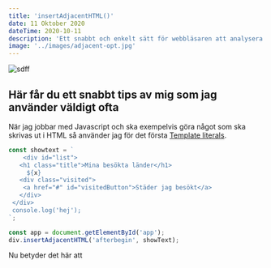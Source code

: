 ```yaml
---
title: 'insertAdjacentHTML()'
date: 11 Oktober 2020
dateTime: 2020-10-11
description: 'Ett snabbt och enkelt sätt för webbläsaren att analysera HTML'
image: '../images/adjacent-opt.jpg'
---
```


<!-- markdownlint-disable MD033 -->

![sdff](../images/adjacent-opt.jpg)

## Här får du ett snabbt tips av mig som jag använder väldigt ofta

När jag jobbar med Javascript och ska exempelvis göra något som ska skrivas ut i HTML så använder jag
för det första <a href="https://developer.mozilla.org/en-US/docs/Web/JavaScript/Reference/Template_literals" class="link-border">Template literals</a>.

```javascript
const showtext = `
    <div id="list">
   <h1 class="title">Mina besökta länder</h1>
     ${x}
   <div class="visited">
    <a href="#" id="visitedButton">Städer jag besökt</a>
   </div>
 </div>
 console.log('hej');
`;

const app = document.getElementById('app');
div.insertAdjacentHTML('afterbegin', showText);
```

Nu betyder det här att

